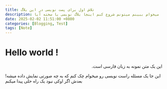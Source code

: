 ```yaml
---
title: تلاش اول برای پست نویسی در این بلاگ
description: میخوام ببینم میتونم شروع کنم اینجا بلاگ نویسی یا سخته آیا
date: 2025-02-02 11:51:00 +0800
categories: [Blogging, Test]
tags: [Note]
---
```


# Hello world !
<div dir="rtl">
این یک متن نمونه به زبان فارسی است.
</div>

این جا یک مسئله راست نویسی رو میخوام چک کنم که به چه صورتی نمایش داده میشه!
بعدش اگر اوکی نبود یک راه حلی پیدا میکنم
